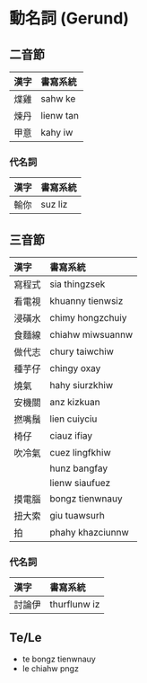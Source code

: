 # 動名詞 (Gerund)

## 二音節

| 漢字 | 書寫系統 |
| :--- | :--- |
| 煠雞 | sahw ke |
| 煉丹 | lienw tan |
| 甲意 | kahy iw |

### 代名詞

| 漢字 | 書寫系統 |
| :--- | :--- |
| 輸你 | suz liz |

## 三音節

| 漢字 | 書寫系統 |
| :--- | :--- |
| 寫程式 | sia thingzsek |
| 看電視 | khuanny tienwsiz |
| 浸磺水 | chimy hongzchuiy |
| 食麵線 | chiahw miwsuannw |
| 做代志 | chury taiwchiw |
| 種芋仔 | chingy oxay |
| 燒氣 | hahy siurzkhiw |
| 安機關 | anz kizkuan |
| 撚嘴鬚 | lien cuiyciu |
| 椅仔 | ciauz ifiay |
| 吹冷氣 | cuez lingfkhiw |
|| hunz bangfay |
|| lienw siaufuez |
| 摸電腦 | bongz tienwnauy |
| 扭大索 | giu tuawsurh |
| 拍 | phahy khazciunnw |

### 代名詞

| 漢字 | 書寫系統 |
| :--- | :--- |
| 討論伊 | thurflunw iz |

## Te/Le

* te bongz tienwnauy
* le chiahw pngz
